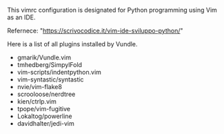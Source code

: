 This vimrc configuration is designated for Python programming using Vim as an IDE.

Refernece: "https://scrivocodice.it/vim-ide-sviluppo-python/" 


Here is a list of all plugins installed by Vundle.

* gmarik/Vundle.vim
* tmhedberg/SimpylFold
* vim-scripts/indentpython.vim
* vim-syntastic/syntastic
* nvie/vim-flake8
* scrooloose/nerdtree
* kien/ctrlp.vim
* tpope/vim-fugitive
* Lokaltog/powerline
* davidhalter/jedi-vim

